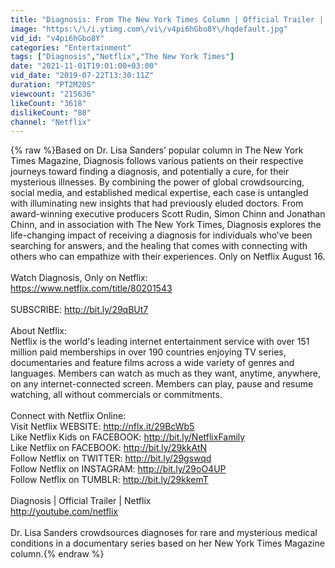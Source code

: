 ```yaml
---
title: "Diagnosis: From The New York Times Column | Official Trailer | Netflix"
image: "https:\/\/i.ytimg.com\/vi\/v4pi6hGbo8Y\/hqdefault.jpg"
vid_id: "v4pi6hGbo8Y"
categories: "Entertainment"
tags: ["Diagnosis","Netflix","The New York Times"]
date: "2021-11-01T19:01:00+03:00"
vid_date: "2019-07-22T13:30:11Z"
duration: "PT2M20S"
viewcount: "215636"
likeCount: "3618"
dislikeCount: "80"
channel: "Netflix"
---
```

{% raw %}Based on Dr. Lisa Sanders’ popular column in The New York Times Magazine, Diagnosis follows various patients on their respective journeys toward finding a diagnosis, and potentially a cure, for their mysterious illnesses. By combining the power of global crowdsourcing, social media, and established medical expertise, each case is untangled with illuminating new insights that had previously eluded doctors. From award-winning executive producers Scott Rudin, Simon Chinn and Jonathan Chinn, and in association with The New York Times, Diagnosis explores the life-changing impact of receiving a diagnosis for individuals who’ve been searching for answers, and the healing that comes with connecting with others who can empathize with their experiences. Only on Netflix August 16.<br /><br />Watch Diagnosis, Only on Netflix:<br /><a rel="nofollow" target="blank" href="https://www.netflix.com/title/80201543">https://www.netflix.com/title/80201543</a><br /><br />SUBSCRIBE: <a rel="nofollow" target="blank" href="http://bit.ly/29qBUt7">http://bit.ly/29qBUt7</a><br /><br />About Netflix:<br />Netflix is the world's leading internet entertainment service with over 151 million paid memberships in over 190 countries enjoying TV series, documentaries and feature films across a wide variety of genres and languages. Members can watch as much as they want, anytime, anywhere, on any internet-connected screen. Members can play, pause and resume watching, all without commercials or commitments.<br /><br />Connect with Netflix Online:<br />Visit Netflix WEBSITE: <a rel="nofollow" target="blank" href="http://nflx.it/29BcWb5">http://nflx.it/29BcWb5</a><br />Like Netflix Kids on FACEBOOK: <a rel="nofollow" target="blank" href="http://bit.ly/NetflixFamily">http://bit.ly/NetflixFamily</a><br />Like Netflix on FACEBOOK: <a rel="nofollow" target="blank" href="http://bit.ly/29kkAtN">http://bit.ly/29kkAtN</a><br />Follow Netflix on TWITTER: <a rel="nofollow" target="blank" href="http://bit.ly/29gswqd">http://bit.ly/29gswqd</a><br />Follow Netflix on INSTAGRAM: <a rel="nofollow" target="blank" href="http://bit.ly/29oO4UP">http://bit.ly/29oO4UP</a><br />Follow Netflix on TUMBLR: <a rel="nofollow" target="blank" href="http://bit.ly/29kkemT">http://bit.ly/29kkemT</a><br /><br />Diagnosis | Official Trailer | Netflix<br /><a rel="nofollow" target="blank" href="http://youtube.com/netflix">http://youtube.com/netflix</a><br /><br />Dr. Lisa Sanders crowdsources diagnoses for rare and mysterious medical conditions in a documentary series based on her New York Times Magazine column.{% endraw %}
